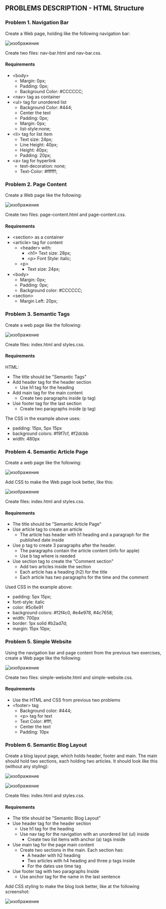 ## PROBLEMS DESCRIPTION - HTML Structure


### Problem 1.	Navigation Bar

Create a Web page, holding like the following navigation bar:

![изображение](https://user-images.githubusercontent.com/82647282/216139000-292cf917-e5bb-4e18-9d1c-ec552675ae39.png)

Create two files: nav-bar.html and nav-bar.css.

#### Requirements

  +	\<body>
    +	Margin: 0px;
    +	Padding: 0px;
    +	Background Color: #CCCCCC;
  +	\<nav> tag as container
  +	\<ul> tag for unordered list
    +	Background Color: #444;
    +	Center the text
    +	Padding: 0px;
    +	Margin: 0px;
    +	list-style:none;
  +	\<li> tag for list item
    +	Text size: 24px;
    +	Line Height: 40px;
    +	Height: 40px;
    +	Padding: 20px;
  +	\<a> tag for hyperlink
    +	text-decoration: none;
    +	Text-Color: #ffffff;

### Problem 2.	Page Content

Create a Web page like the following:

![изображение](https://user-images.githubusercontent.com/82647282/216139619-b5ef7ee2-a3ea-42df-bfff-31b240427998.png)

Create two files: page-content.html and page-content.css.

#### Requirements

  +	\<section> as a container
  +	\<article> tag for content
    +	\<header> with:
        +	\<h1> Text size: 28px;
        +	\<p> Font Style: italic;
    +	\<p>
        +	Text size: 24px;
  +	\<body>
    +	Margin: 0px;
    +	Padding: 0px;
    +	Background color: #CCCCCC;
  +	\<section>
    +	Margin Left: 20px;

### Problem 3.	Semantic Tags

Create a web page like the following:

![изображение](https://user-images.githubusercontent.com/82647282/216140744-b87a5b36-3b31-48d2-a641-c8d54ee8fc23.png)

Create files: index.html and styles.css.

#### Requirements

HTML:

  +	The title should be "Semantic Tags"
  +	Add header tag for the header section 
    +	Use h1 tag for the heading
  +	Add main tag for the main content
    +	Create two paragraphs inside (p tag)
  +	Use footer tag for the last section
    +	Create two paragraphs inside (p tag)
  
The CSS in the example above uses: 

  +	padding: 15px, 5px 15px
  +	background colors: #f9f7cf, #f2dcbb
  +	width: 480px

### Problem 4.	Semantic Article Page

Create a web page like the following:

![изображение](https://user-images.githubusercontent.com/82647282/216141263-d7043871-6b44-422c-aff8-1f8abb58bc42.png)

Add CSS to make the Web page look better, like this:

![изображение](https://user-images.githubusercontent.com/82647282/216141303-26ac13ce-12bb-46de-a56a-7c8eae478115.png)

Create files: index.html and styles.css.

#### Requirements

  +	The title should be "Semantic Article Page"
  +	Use article tag to create an article
    +	The article has header with h1 heading and a paragraph for the published date inside
  +	Use p tag to create 3 paragraphs after the header. 
    +	The paragraphs contain the article content (info for apple)
    +	Use b tag where is needed
  +	Use section tag to create the "Comment section"
    +	Add two articles inside the section
    +	Each article has a heading (h2) for the title
    +	Each article has two paragraphs for the time and the comment

Used CSS in the example above: 

  +	padding: 5px 15px;
  +	font-style: italic
  +	color: #5c6e91
  +	background colors: #f2f4c0, #e4e978, #4c7658;
  +	width: 700px
  +	border: 1px solid #b2ad7d;
  +	margin: 15px 10px;

### Problem 5.	Simple Website

Using the navigation bar and page content from the previous two exercises, create a Web page like the following:

![изображение](https://user-images.githubusercontent.com/82647282/216141742-8ce11bf7-8f06-4d7d-b699-4b6ef4750a70.png)

Create two files: simple-website.html and simple-website.css.

#### Requirements

  +	Use the HTML and CSS from previous two problems
  +	\<footer> tag
    +	Background color: #444;
    +	\<p> tag for text
    +	Text Color: #fff;
    +	Center the text
    +	Padding: 10px

### Problem 6.	Semantic Blog Layout

Create a blog layout page, which holds header, footer and main. The main should hold two sections, each holding two articles. It should look like this (without any styling):

![изображение](https://user-images.githubusercontent.com/82647282/216142090-31264e52-a989-40e3-b290-f2aa0a0c23be.png)

![изображение](https://user-images.githubusercontent.com/82647282/216142142-e43b8e11-fb8d-43b6-a895-cde6df9e5d00.png)

Create files: index.html and styles.css.

#### Requirements

  +	The title should be "Semantic Blog Layout"
  +	Use header tag for the header section
    +	Use h1 tag for the heading
    +	Use nav tag for the navigation with an unordered list (ul) inside
        +	Create two list items with anchor (a) tags inside
  +	Use main tag for the page main content
    +	Create two sections in the main. Each section has:
        +	A header with h2 heading
        +	Two articles with h4 heading and three p tags inside
        +	For the dates use time tag
  +	Use footer tag with two paragraphs Inside
    +	Use anchor tag for the name in the last sentence

Add CSS styling to make the blog look better, like at the following screenshot:

![изображение](https://user-images.githubusercontent.com/82647282/216142458-486dcaae-e937-46d9-b6cd-23cc3ce3f6ef.png)